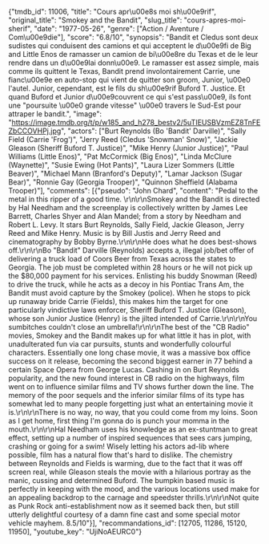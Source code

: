 {"tmdb_id": 11006, "title": "Cours apr\u00e8s moi sh\u00e9rif", "original_title": "Smokey and the Bandit", "slug_title": "cours-apres-moi-sherif", "date": "1977-05-26", "genre": ["Action / Aventure / Com\u00e9die"], "score": "6.8/10", "synopsis": "Bandit et Cledus sont deux sudistes qui conduisent des camions et qui acceptent le d\u00e9fi de Big and Little Enos de ramasser un camion de bi\u00e8re du Texas et de le leur rendre dans un d\u00e9lai donn\u00e9. Le ramasser est assez simple, mais comme ils quittent le Texas, Bandit prend involontairement Carrie, une fianc\u00e9e en auto-stop qui vient de quitter son groom, Junior, \u00e0 l'autel. Junior, cependant, est le fils du sh\u00e9rif Buford T. Justice. Et quand Buford et Junior d\u00e9couvrent ce qui s'est pass\u00e9, ils font une \"poursuite \u00e0 grande vitesse\" \u00e0 travers le Sud-Est pour attraper le bandit.", "image": "https://image.tmdb.org/t/p/w185_and_h278_bestv2/5uTIEUSBVzmEZ8TnFEZbCCOVHPj.jpg", "actors": ["Burt Reynolds (Bo 'Bandit' Darville)", "Sally Field (Carrie 'Frog')", "Jerry Reed (Cledus 'Snowman' Snow)", "Jackie Gleason (Sheriff Buford T. Justice)", "Mike Henry (Junior Justice)", "Paul Williams (Little Enos)", "Pat McCormick (Big Enos)", "Linda McClure (Waynette)", "Susie Ewing (Hot Pants)", "Laura Lizer Sommers (Little Beaver)", "Michael Mann (Branford's Deputy)", "Lamar Jackson (Sugar Bear)", "Ronnie Gay (Georgia Trooper)", "Quinnon Sheffield (Alabama Trooper)"], "comments": [{"pseudo": "John Chard", "content": "Pedal to the metal in this ripper of a good time.  \r\n\r\nSmokey and the Bandit is directed by Hal Needham and the screenplay is collectively written by James Lee Barrett, Charles Shyer and Alan Mandel; from a story by Needham and Robert L. Levy. It stars Burt Reynolds, Sally Field, Jackie Gleason, Jerry Reed and Mike Henry. Music is by Bill Justis and Jerry Reed and cinematography by Bobby Byrne.\r\n\r\nHe does what he does best-shows off.\r\n\r\nBo \"Bandit\" Darville (Reynolds) accepts a, illegal job/bet offer of delivering a truck load of Coors Beer from Texas across the states to Georgia. The job must be completed within 28 hours or he will not pick up the $80,000 payment for his services. Enlisting his buddy Snowman (Reed) to drive the truck, while he acts as a decoy in his Pontiac Trans Am, the Bandit must avoid capture by the Smokey (police). When he stops to pick up runaway bride Carrie (Fields), this makes him the target for one particularly vindictive laws enforcer, Sheriff Buford T. Justice (Gleason), whose son Junior Justice (Henry) is the jilted intended of Carrie.\r\n\r\nYou sumbitches couldn't close an umbrella!\r\n\r\nThe best of the \"CB Radio\" movies, Smokey and the Bandit makes up for what little it has in plot, with unadulterated fun via car pursuits, stunts and wonderfully colourful characters. Essentially one long chase movie, it was a massive box office success on it release, becoming the second biggest earner in 77 behind a certain Space Opera from George Lucas. Cashing in on Burt Reynolds popularity, and the new found interest in CB radio on the highways, film went on to influence similar films and TV shows further down the line. The memory of the poor sequels and the inferior similar films of its type has somewhat led to many people forgetting just what an entertaining movie it is.\r\n\r\nThere is no way, no way, that you could come from my loins. Soon as I get home, first thing I'm gonna do is punch your momma in the mouth.\r\n\r\nHal Needham uses his knowledge as an ex-stuntman to great effect, setting up a number of inspired sequences that sees cars jumping, crashing or going for a swim! Wisely letting his actors ad-lib where possible, film has a natural flow that's hard to dislike. The chemistry between Reynolds and Fields is warming, due to the fact that it was off screen real, while Gleason steals the movie with a hilarious portray as the manic, cussing and determined Buford. The bumpkin based music is perfectly in keeping with the mood, and the various locations used make for an appealing backdrop to the carnage and speedster thrills.\r\n\r\nNot quite as Punk Rock anti-establishment now as it seemed back then, but still utterly delightful courtesy of a damn fine cast and some special motor vehicle mayhem. 8.5/10"}], "recommandations_id": [12705, 11286, 15120, 11950], "youtube_key": "UjiNoAEURC0"}